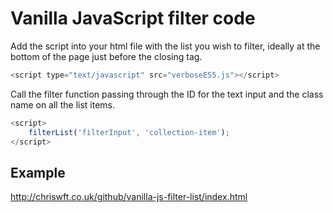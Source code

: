 # Vanilla JavaScript filter code

Add the script into your html file with the list you wish to filter, ideally at the bottom of the page just before the closing </body> tag.

```javascript
<script type="text/javascript" src="verboseES5.js"></script>
```

Call the filter function passing through the ID for the text input and the class name on all the list items.

```javascript
<script>
    filterList('filterInput', 'collection-item');
</script>
```

## Example

http://chriswft.co.uk/github/vanilla-js-filter-list/index.html